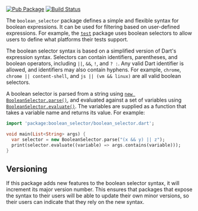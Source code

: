 [![Pub Package](https://img.shields.io/pub/v/boolean_selector.svg)](https://pub.dev/packages/boolean_selector)
[![Build Status](https://travis-ci.org/dart-lang/boolean_selector.svg?branch=master)](https://travis-ci.org/dart-lang/boolean_selector)

The `boolean_selector` package defines a simple and flexible syntax for boolean
expressions. It can be used for filtering based on user-defined expressions. For
example, the [`test`][test] package uses boolean selectors to allow users to
define what platforms their tests support.

[test]: http://github.com/dart-lang/test

The boolean selector syntax is based on a simplified version of Dart's
expression syntax. Selectors can contain identifiers, parentheses, and boolean
operators, including `||`, `&&`, `!`, and `? :`. Any valid Dart identifier is
allowed, and identifiers may also contain hyphens. For example, `chrome`,
`chrome || content-shell`, and `js || (vm && linux)` are all valid boolean
selectors.

A boolean selector is parsed from a string using
[`new BooleanSelector.parse()`][parse], and evaluated against a set of variables
using [`BooleanSelector.evaluate()`][evaluate]. The variables are supplied as
a function that takes a variable name and returns its value. For example:

[parse]: https://pub.dev/documentation/boolean_selector/latest/boolean_selector/BooleanSelector/BooleanSelector.parse.html

[evaluate]: https://pub.dev/documentation/boolean_selector/latest/boolean_selector/BooleanSelector/evaluate.html

```dart
import 'package:boolean_selector/boolean_selector.dart';

void main(List<String> args) {
  var selector = new BooleanSelector.parse("(x && y) || z");
  print(selector.evaluate((variable) => args.contains(variable)));
}
```

## Versioning

If this package adds new features to the boolean selector syntax, it will
increment its major version number. This ensures that packages that expose the
syntax to their users will be able to update their own minor versions, so their
users can indicate that they rely on the new syntax.
